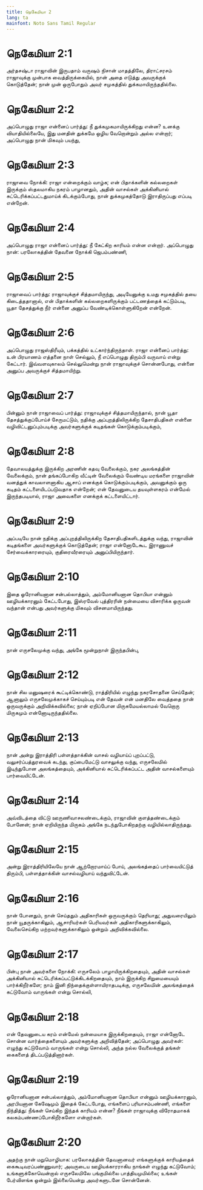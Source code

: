 ```yaml
---
title: நெகேமியா 2
lang: ta
mainfont: Noto Sans Tamil Regular
---
```


# நெகேமியா 2:1

அர்தசஷ்டா ராஜாவின் இருபதாம் வருஷம் நிசான் மாதத்திலே, திராட்சரசம் ராஜாவுக்கு முன்பாக வைத்திருக்கையில், நான் அதை எடுத்து அவருக்குக் கொடுத்தேன்; நான் முன் ஒருபோதும் அவர் சமுகத்தில் துக்கமாயிருந்ததில்லை.

# நெகேமியா 2:2

அப்பொழுது ராஜா என்னைப் பார்த்து: நீ துக்கமுகமாயிருக்கிறது என்ன? உனக்கு வியாதியில்லையே, இது மனதின் துக்கமே ஒழிய வேறொன்றும் அல்ல என்றார்; அப்பொழுது நான் மிகவும் பயந்து,

# நெகேமியா 2:3

ராஜாவை நோக்கி: ராஜா என்றைக்கும் வாழ்க; என் பிதாக்களின் கல்லறைகள் இருக்கும் ஸ்தலமாகிய நகரம் பாழானதும், அதின் வாசல்கள் அக்கினியால் சுட்டெரிக்கப்பட்டதுமாய்க் கிடக்கும்போது, நான் துக்கமுகத்தோடு இராதிருப்பது எப்படி என்றேன்.

# நெகேமியா 2:4

அப்பொழுது ராஜா என்னைப் பார்த்து: நீ கேட்கிற காரியம் என்ன என்றார். அப்பொழுது நான்: பரலோகத்தின் தேவனை நோக்கி ஜெபம்பண்ணி,

# நெகேமியா 2:5

ராஜாவைப் பார்த்து: ராஜாவுக்குச் சித்தமாயிருந்து, அடியேனுக்கு உமது சமுகத்தில் தயை கிடைத்ததானால், என் பிதாக்களின் கல்லறைகளிருக்கும் பட்டணத்தைக் கட்டும்படி, யூதா தேசத்துக்கு நீர் என்னை அனுப்ப வேண்டிக்கொள்ளுகிறேன் என்றேன்.

# நெகேமியா 2:6

அப்பொழுது ராஜஸ்திரீயும், பக்கத்தில் உட்கார்ந்திருந்தாள். ராஜா என்னைப் பார்த்து: உன் பிரயாணம் எத்தனை நாள் செல்லும், நீ எப்பொழுது திரும்பி வருவாய் என்று கேட்டார். இவ்வளவுகாலம் செல்லுமென்று நான் ராஜாவுக்குச் சொன்னபோது, என்னை அனுப்ப அவருக்குச் சித்தமாயிற்று.

# நெகேமியா 2:7

பின்னும் நான் ராஜாவைப் பார்த்து: ராஜாவுக்குச் சித்தமாயிருந்தால், நான் யூதா தேசத்துக்குப்போய்ச் சேருமட்டும், நதிக்கு அப்புறத்திலிருக்கிற தேசாதிபதிகள் என்னை வழிவிட்டனுப்பும்படிக்கு அவர்களுக்குக் கடிதங்கள் கொடுக்கும்படிக்கும்,

# நெகேமியா 2:8

தேவாலயத்துக்கு இருக்கிற அரணின் கதவு வேலைக்கும், நகர அலங்கத்தின் வேலைக்கும், நான் தங்கப்போகிற வீட்டின் வேலைக்கும் வேண்டிய மரங்களை ராஜாவின் வனத்துக் காவலாளனாகிய ஆசாப் எனக்குக் கொடுக்கும்படிக்கும், அவனுக்கும் ஒரு கடிதம் கட்டளையிடப்படுவதாக என்றேன்; என் தேவனுடைய தயவுள்ளகரம் என்மேல் இருந்தபடியால், ராஜா அவைகளை எனக்குக் கட்டளையிட்டார்.

# நெகேமியா 2:9

அப்படியே நான் நதிக்கு அப்புறத்திலிருக்கிற தேசாதிபதிகளிடத்துக்கு வந்து, ராஜாவின் கடிதங்களை அவர்களுக்குக் கொடுத்தேன்; ராஜா என்னோடேகூட இராணுவச் சேர்வைக்காரரையும், குதிரைவீரரையும் அனுப்பியிருந்தார்.

# நெகேமியா 2:10

இதை ஓரோனியனான சன்பல்லாத்தும், அம்மோனியனான தொபியா என்னும் ஊழியக்காரனும் கேட்டபோது, இஸ்ரவேல் புத்திரரின் நன்மையை விசாரிக்க ஒருவன் வந்தான் என்பது அவர்களுக்கு மிகவும் விசனமாயிருந்தது.

# நெகேமியா 2:11

நான் எருசலேமுக்கு வந்து, அங்கே மூன்றுநாள் இருந்தபின்பு,

# நெகேமியா 2:12

நான் சில மனுஷரைக் கூட்டிக்கொண்டு, ராத்திரியில் எழுந்து நகரசோதனை செய்தேன்; ஆனாலும் எருசலேமுக்காகச் செய்யும்படி என் தேவன் என் மனதிலே வைத்ததை நான் ஒருவருக்கும் அறிவிக்கவில்லை; நான் ஏறிப்போன மிருகமேயல்லாமல் வேறொரு மிருகமும் என்னோடிருந்ததில்லை.

# நெகேமியா 2:13

நான் அன்று இராத்திரி பள்ளத்தாக்கின் வாசல் வழியாய்ப் புறப்பட்டு, வலுசர்ப்பத்துரவைக் கடந்து, குப்பைமேட்டு வாசலுக்கு வந்து, எருசலேமில் இடிந்துபோன அலங்கத்தையும், அக்கினியால் சுட்டெரிக்கப்பட்ட அதின் வாசல்களையும் பார்வையிட்டேன்.

# நெகேமியா 2:14

அவ்விடத்தை விட்டு ஊருணிவாசலண்டைக்கும், ராஜாவின் குளத்தண்டைக்கும் போனேன்; நான் ஏறியிருந்த மிருகம் அங்கே நடந்துபோகிறதற்கு வழியில்லாதிருந்தது.

# நெகேமியா 2:15

அன்று இராத்திரியிலேயே நான் ஆற்றோரமாய்ப் போய், அலங்கத்தைப் பார்வையிட்டுத் திரும்பி, பள்ளத்தாக்கின் வாசல்வழியாய் வந்துவிட்டேன்.

# நெகேமியா 2:16

நான் போனதும், நான் செய்ததும் அதிகாரிகள் ஒருவருக்கும் தெரியாது; அதுவரையிலும் நான் யூதருக்காகிலும், ஆசாரியர்கள் பெரியவர்கள் அதிகாரிகளுக்காகிலும், வேலைசெய்கிற மற்றவர்களுக்காகிலும் ஒன்றும் அறிவிக்கவில்லை.

# நெகேமியா 2:17

பின்பு நான் அவர்களை நோக்கி: எருசலேம் பாழாயிருக்கிறதையும், அதின் வாசல்கள் அக்கினியால் சுட்டெரிக்கப்பட்டுக்கிடக்கிறதையும், நாம் இருக்கிற சிறுமையையும் பார்க்கிறீர்களே; நாம் இனி நிந்தைக்குள்ளாயிராதபடிக்கு, எருசலேமின் அலங்கத்தைக் கட்டுவோம் வாருங்கள் என்று சொல்லி,

# நெகேமியா 2:18

என் தேவனுடைய கரம் என்மேல் நன்மையாக இருக்கிறதையும், ராஜா என்னோடே சொன்ன வார்த்தைகளையும் அவர்களுக்கு அறிவித்தேன்; அப்பொழுது அவர்கள்: எழுந்து கட்டுவோம் வாருங்கள் என்று சொல்லி, அந்த நல்ல வேலைக்குத் தங்கள் கைகளைத் திடப்படுத்தினார்கள்.

# நெகேமியா 2:19

ஓரோனியனான சன்பல்லாத்தும், அம்மோனியனான தொபியா என்னும் ஊழியக்காரனும், அரபியனான கேஷேமும் இதைக் கேட்டபோது, எங்களைப் பரியாசம்பண்ணி, எங்களை நிந்தித்து: நீங்கள் செய்கிற இந்தக் காரியம் என்ன? நீங்கள் ராஜாவுக்கு விரோதமாகக் கலகம்பண்ணப்போகிறீர்களோ என்றார்கள்.

# நெகேமியா 2:20

அதற்கு நான் மறுமொழியாக: பரலோகத்தின் தேவனானவர் எங்களுக்குக் காரியத்தைக் கைகூடிவரப்பண்ணுவார்; அவருடைய ஊழியக்காரராகிய நாங்கள் எழுந்து கட்டுவோம்; உங்களுக்கோவென்றால் எருசலேமிலே பங்குமில்லை பாத்தியமுமில்லை; உங்கள் பேர்விளங்க ஒன்றும் இல்லையென்று அவர்களுடனே சொன்னேன்.

